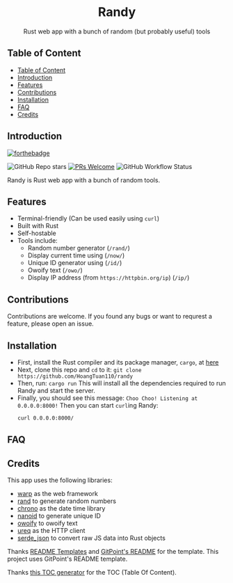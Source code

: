 <h1 align="center" class="header">Randy</h1>
<p align="center" class="desc">
  Rust web app with a bunch of random (but probably useful) tools
</p>

## Table of Content
- [Table of Content](#table-of-content)
- [Introduction](#introduction)
- [Features](#features)
- [Contributions](#contributions)
- [Installation](#installation)
- [FAQ](#faq)
- [Credits](#credits)

## Introduction

[![forthebadge](https://forthebadge.com/images/badges/built-with-love.svg)](https://forthebadge.com)

![GitHub Repo stars](https://img.shields.io/github/stars/HoangTuan110/randy) [![PRs Welcome](https://img.shields.io/badge/PRs-welcome-brightgreen.svg?style=flat)](http://makeapullrequest.com) ![GitHub Workflow Status](https://img.shields.io/github/workflow/status/HoangTuan110/randy/Rust)

Randy is Rust web app with a bunch of random tools.

## Features

* Terminal-friendly (Can be used easily using `curl`)
* Built with Rust
* Self-hostable
* Tools include:
  * Random number generator (`/rand/`)
  * Display current time using (`/now/`)
  * Unique ID generator using (`/id/`)
  * Owoify text (`/owo/`)
  * Display IP address (from `https://httpbin.org/ip`) (`/ip/`)

## Contributions

Contributions are welcome. If you found any bugs or want to requrest a feature, please open an issue.

## Installation

* First, install the Rust compiler and its package manager, `cargo`, at [here](https://www.rust-lang.org/tools/install)
* Next, clone this repo and `cd` to it:
  `git clone https://github.com/HoangTuan110/randy`
* Then, run:
  `cargo run`
  This will install all the dependencies required to run Randy and start the server.
* Finally, you should see this message:
  `Choo Choo! Listening at 0.0.0.0:8000!`
  Then you can start `curl`ing Randy:
  ```sh
  curl 0.0.0.0:8000/
  ```

## FAQ

## Credits

This app uses the following libraries:

* [warp](https://github.com/seanmonstar/warp) as the web framework
* [rand](https://github.com/rust-random/rand) to generate random numbers
* [chrono](https://github.com/chronotope/chrono) as the date time library
* [nanoid](https://github.com/nikolay-govorov/nanoid) to generate unique ID
* [owoify](https://github.com/AgathaSorceress/owoify) to owoify text
* [ureq](https://github.com/algesten/ureq) as the HTTP client
* [serde_json](https://github.com/serde-rs/json) to convert raw JS data into Rust objects

Thanks [README Templates](https://www.readme-templates.com) and [GitPoint's README](https://github.com/gitpoint/git-point#readme) for the template. This project uses GitPoint's README template.

Thanks [this TOC generator](https://ecotrust-canada.github.io/markdown-toc/) for the TOC (Table Of Content).
